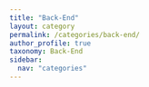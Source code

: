 ```yaml
---
title: "Back-End"
layout: category
permalink: /categories/back-end/
author_profile: true
taxonomy: Back-End
sidebar:
  nav: "categories"
---
```

